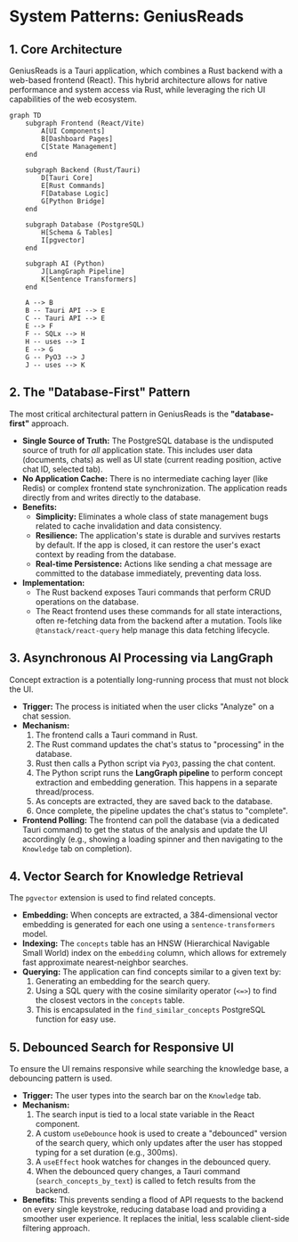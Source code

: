# System Patterns: GeniusReads

## 1. Core Architecture

GeniusReads is a Tauri application, which combines a Rust backend with a web-based frontend (React). This hybrid architecture allows for native performance and system access via Rust, while leveraging the rich UI capabilities of the web ecosystem.

```mermaid
graph TD
    subgraph Frontend (React/Vite)
        A[UI Components]
        B[Dashboard Pages]
        C[State Management]
    end

    subgraph Backend (Rust/Tauri)
        D[Tauri Core]
        E[Rust Commands]
        F[Database Logic]
        G[Python Bridge]
    end

    subgraph Database (PostgreSQL)
        H[Schema & Tables]
        I[pgvector]
    end

    subgraph AI (Python)
        J[LangGraph Pipeline]
        K[Sentence Transformers]
    end

    A --> B
    B -- Tauri API --> E
    C -- Tauri API --> E
    E --> F
    F -- SQLx --> H
    H -- uses --> I
    E --> G
    G -- PyO3 --> J
    J -- uses --> K
```

## 2. The "Database-First" Pattern

The most critical architectural pattern in GeniusReads is the **"database-first"** approach.

-   **Single Source of Truth:** The PostgreSQL database is the undisputed source of truth for *all* application state. This includes user data (documents, chats) as well as UI state (current reading position, active chat ID, selected tab).
-   **No Application Cache:** There is no intermediate caching layer (like Redis) or complex frontend state synchronization. The application reads directly from and writes directly to the database.
-   **Benefits:**
    -   **Simplicity:** Eliminates a whole class of state management bugs related to cache invalidation and data consistency.
    -   **Resilience:** The application's state is durable and survives restarts by default. If the app is closed, it can restore the user's exact context by reading from the database.
    -   **Real-time Persistence:** Actions like sending a chat message are committed to the database immediately, preventing data loss.
-   **Implementation:**
    -   The Rust backend exposes Tauri commands that perform CRUD operations on the database.
    -   The React frontend uses these commands for all state interactions, often re-fetching data from the backend after a mutation. Tools like `@tanstack/react-query` help manage this data fetching lifecycle.

## 3. Asynchronous AI Processing via LangGraph

Concept extraction is a potentially long-running process that must not block the UI.

-   **Trigger:** The process is initiated when the user clicks "Analyze" on a chat session.
-   **Mechanism:**
    1.  The frontend calls a Tauri command in Rust.
    2.  The Rust command updates the chat's status to "processing" in the database.
    3.  Rust then calls a Python script via `PyO3`, passing the chat content.
    4.  The Python script runs the **LangGraph pipeline** to perform concept extraction and embedding generation. This happens in a separate thread/process.
    5.  As concepts are extracted, they are saved back to the database.
    6.  Once complete, the pipeline updates the chat's status to "complete".
-   **Frontend Polling:** The frontend can poll the database (via a dedicated Tauri command) to get the status of the analysis and update the UI accordingly (e.g., showing a loading spinner and then navigating to the `Knowledge` tab on completion).

## 4. Vector Search for Knowledge Retrieval

The `pgvector` extension is used to find related concepts.

-   **Embedding:** When concepts are extracted, a 384-dimensional vector embedding is generated for each one using a `sentence-transformers` model.
-   **Indexing:** The `concepts` table has an HNSW (Hierarchical Navigable Small World) index on the `embedding` column, which allows for extremely fast approximate nearest-neighbor searches.
-   **Querying:** The application can find concepts similar to a given text by:
    1.  Generating an embedding for the search query.
    2.  Using a SQL query with the cosine similarity operator (`<=>`) to find the closest vectors in the `concepts` table.
    3.  This is encapsulated in the `find_similar_concepts` PostgreSQL function for easy use.

## 5. Debounced Search for Responsive UI

To ensure the UI remains responsive while searching the knowledge base, a debouncing pattern is used.

-   **Trigger:** The user types into the search bar on the `Knowledge` tab.
-   **Mechanism:**
    1.  The search input is tied to a local state variable in the React component.
    2.  A custom `useDebounce` hook is used to create a "debounced" version of the search query, which only updates after the user has stopped typing for a set duration (e.g., 300ms).
    3.  A `useEffect` hook watches for changes in the debounced query.
    4.  When the debounced query changes, a Tauri command (`search_concepts_by_text`) is called to fetch results from the backend.
-   **Benefits:** This prevents sending a flood of API requests to the backend on every single keystroke, reducing database load and providing a smoother user experience. It replaces the initial, less scalable client-side filtering approach. 